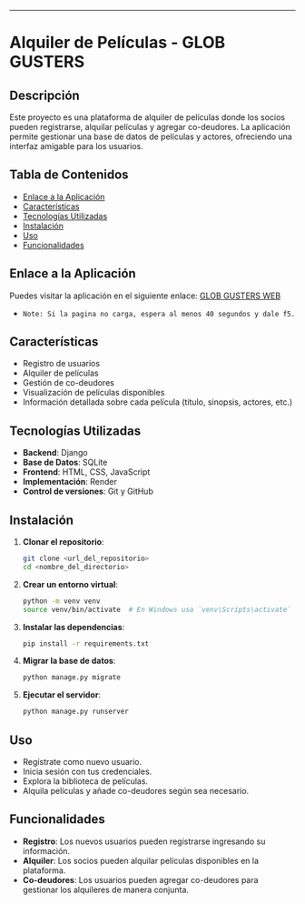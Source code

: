 ---

# Alquiler de Películas - GLOB GUSTERS

## Descripción

Este proyecto es una plataforma de alquiler de películas donde los socios pueden registrarse, alquilar películas y agregar co-deudores. La aplicación permite gestionar una base de datos de películas y actores, ofreciendo una interfaz amigable para los usuarios.

## Tabla de Contenidos

- [Enlace a la Aplicación](#enlace-a-la-aplicación)
- [Características](#características)
- [Tecnologías Utilizadas](#tecnologías-utilizadas)
- [Instalación](#instalación)
- [Uso](#uso)
- [Funcionalidades](#funcionalidades)

## Enlace a la Aplicación

Puedes visitar la aplicación en el siguiente enlace: [GLOB GUSTERS WEB](https://movies-crud-iivw.onrender.com/)
- `Note: Si la pagina no carga, espera al menos 40 segundos y dale f5.`

## Características

- Registro de usuarios
- Alquiler de películas
- Gestión de co-deudores
- Visualización de películas disponibles
- Información detallada sobre cada película (título, sinopsis, actores, etc.)

## Tecnologías Utilizadas

- **Backend**: Django
- **Base de Datos**: SQLite
- **Frontend**: HTML, CSS, JavaScript
- **Implementación**: Render
- **Control de versiones**: Git y GitHub

## Instalación

1. **Clonar el repositorio**:
   ```bash
   git clone <url_del_repositorio>
   cd <nombre_del_directorio>
   ```

2. **Crear un entorno virtual**:
   ```bash
   python -m venv venv
   source venv/bin/activate  # En Windows usa `venv\Scripts\activate`
   ```

3. **Instalar las dependencias**:
   ```bash
   pip install -r requirements.txt
   ```

4. **Migrar la base de datos**:
   ```bash
   python manage.py migrate
   ```

5. **Ejecutar el servidor**:
   ```bash
   python manage.py runserver
   ```

## Uso

- Regístrate como nuevo usuario.
- Inicia sesión con tus credenciales.
- Explora la biblioteca de películas.
- Alquila películas y añade co-deudores según sea necesario.

## Funcionalidades

- **Registro**: Los nuevos usuarios pueden registrarse ingresando su información.
- **Alquiler**: Los socios pueden alquilar películas disponibles en la plataforma.
- **Co-deudores**: Los usuarios pueden agregar co-deudores para gestionar los alquileres de manera conjunta.




